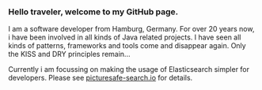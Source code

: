 ### Hello traveler, welcome to my GitHub page.

I am a software developer from Hamburg, Germany. For over 20 years now, i have been involved in all kinds of Java related projects. I have seen all kinds of patterns, frameworks and tools come and disappear again. Only the KISS and DRY principles remain...

Currently i am focussing on making the usage of Elasticsearch simpler for developers. Please see [picturesafe-search.io](https://picturesafe-search.io/) for details.
